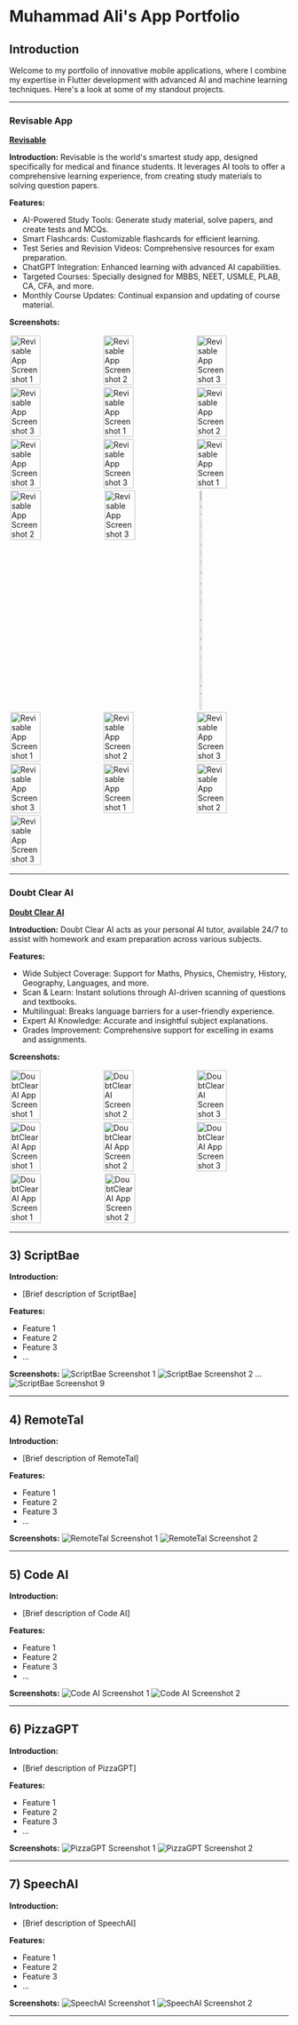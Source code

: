 # Muhammad Ali's App Portfolio

## Introduction

Welcome to my portfolio of innovative mobile applications, where I combine my expertise in Flutter development with advanced AI and machine learning techniques. Here's a look at some of my standout projects.

---

### Revisable App
**[Revisable](https://www.revisable.in/)**

**Introduction:** 
Revisable is the world's smartest study app, designed specifically for medical and finance students. It leverages AI tools to offer a comprehensive learning experience, from creating study materials to solving question papers.

**Features:**
- AI-Powered Study Tools: Generate study material, solve papers, and create tests and MCQs.
- Smart Flashcards: Customizable flashcards for efficient learning.
- Test Series and Revision Videos: Comprehensive resources for exam preparation.
- ChatGPT Integration: Enhanced learning with advanced AI capabilities.
- Targeted Courses: Specially designed for MBBS, NEET, USMLE, PLAB, CA, CFA, and more.
- Monthly Course Updates: Continual expansion and updating of course material.

**Screenshots:**
<div style="display: flex;">
  <img src="Revisable/1.png" alt="Revisable App Screenshot 1" style="width: 33%; padding: 2px;">
  <img src="Revisable/2.png" alt="Revisable App Screenshot 2" style="width: 33%; padding: 2px;">
  <img src="Revisable/3.png" alt="Revisable App Screenshot 3" style="width: 33%; padding: 2px;">
</div>
<div style="display: flex;">
  <img src="Revisable/4.png" alt="Revisable App Screenshot 3" style="width: 33%; padding: 2px;">
  <img src="Revisable/5.png" alt="Revisable App Screenshot 1" style="width: 33%; padding: 2px;">
  <img src="Revisable/6.png" alt="Revisable App Screenshot 2" style="width: 33%; padding: 2px;">
</div>
<div style="display: flex;">
  <img src="Revisable/7.png" alt="Revisable App Screenshot 3" style="width: 33%; padding: 2px;">
  <img src="Revisable/8.png" alt="Revisable App Screenshot 3" style="width: 33%; padding: 2px;">
  <img src="Revisable/9.png" alt="Revisable App Screenshot 1" style="width: 33%; padding: 2px;">
</div>
<div style="display: flex;">
  <img src="Revisable/10.png" alt="Revisable App Screenshot 2" style="width: 33%; padding: 2px;">
  <img src="Revisable/11.png" alt="Revisable App Screenshot 3" style="width: 33%; padding: 2px;">
  <img src="Revisable/12.png" alt="Revisable App Screenshot 3" style="width: 3%; padding: 2px;">
</div>
<div style="display: flex;">
  <img src="Revisable/13.png" alt="Revisable App Screenshot 1" style="width: 33%; padding: 2px;">
  <img src="Revisable/14.png" alt="Revisable App Screenshot 2" style="width: 33%; padding: 2px;">
  <img src="Revisable/15.png" alt="Revisable App Screenshot 3" style="width: 33%; padding: 2px;">
</div>
<div style="display: flex;">
  <img src="Revisable/16.png" alt="Revisable App Screenshot 3" style="width: 33%; padding: 2px;">
  <img src="Revisable/17.png" alt="Revisable App Screenshot 1" style="width: 33%; padding: 2px;">
  <img src="Revisable/18.png" alt="Revisable App Screenshot 2" style="width: 33%; padding: 2px;">
</div>

<div style="display: flex;">
  <img src="Revisable/19.png" alt="Revisable App Screenshot 3" style="width: 33%; padding: 2px;">
</div>


---

### Doubt Clear AI
**[Doubt Clear AI](https://www.doubtclear.ai/)**

**Introduction:** 
Doubt Clear AI acts as your personal AI tutor, available 24/7 to assist with homework and exam preparation across various subjects.

**Features:**
- Wide Subject Coverage: Support for Maths, Physics, Chemistry, History, Geography, Languages, and more.
- Scan & Learn: Instant solutions through AI-driven scanning of questions and textbooks.
- Multilingual: Breaks language barriers for a user-friendly experience.
- Expert AI Knowledge: Accurate and insightful subject explanations.
- Grades Improvement: Comprehensive support for excelling in exams and assignments.

**Screenshots:**

<div style="display: flex;">
  <img src="doubtclearai/1.png" alt="DoubtClear AI App Screenshot 1" style="width: 33%; padding: 2px;">
  <img src="doubtclearai/2.png" alt="DoubtClear AI Screenshot 2" style="width: 33%; padding: 2px;">
  <img src="doubtclearai/3.png" alt="DoubtClear AI Screenshot 3" style="width: 33%; padding: 2px;">
</div>
<div style="display: flex;">
  <img src="doubtclearai/4.png" alt="DoubtClear AI App Screenshot 1" style="width: 33%; padding: 2px;">
  <img src="doubtclearai/5.png" alt="DoubtClear AI App Screenshot 2" style="width: 33%; padding: 2px;">
  <img src="doubtclearai/6.png" alt="DoubtClear AI App Screenshot 3" style="width: 33%; padding: 2px;">
</div>
<div style="display: flex;">
  <img src="doubtclearai/7.png" alt="DoubtClear AI App Screenshot 1" style="width: 33%; padding: 2px;">
  <img src="doubtclearai/8.png" alt="DoubtClear AI App Screenshot 2" style="width: 33%; padding: 2px;">
</div>

---

## 3) ScriptBae

**Introduction:** 
- [Brief description of ScriptBae]

**Features:**
- Feature 1
- Feature 2
- Feature 3
- ...

**Screenshots:**
![ScriptBae Screenshot 1](scriptbae/1.png)
![ScriptBae Screenshot 2](scriptbae/2.png)
...
![ScriptBae Screenshot 9](scriptbae/9.png)

---

## 4) RemoteTal

**Introduction:** 
- [Brief description of RemoteTal]

**Features:**
- Feature 1
- Feature 2
- Feature 3
- ...

**Screenshots:**
![RemoteTal Screenshot 1](remotetal/1.png)
![RemoteTal Screenshot 2](remotetal/2.png)

---

## 5) Code AI

**Introduction:** 
- [Brief description of Code AI]

**Features:**
- Feature 1
- Feature 2
- Feature 3
- ...

**Screenshots:**
![Code AI Screenshot 1](codeai/1.png)
![Code AI Screenshot 2](codeai/2.png)

---

## 6) PizzaGPT

**Introduction:** 
- [Brief description of PizzaGPT]

**Features:**
- Feature 1
- Feature 2
- Feature 3
- ...

**Screenshots:**
![PizzaGPT Screenshot 1](pizzagpt/1.png)
![PizzaGPT Screenshot 2](pizzagpt/2.png)

---

## 7) SpeechAI

**Introduction:** 
- [Brief description of SpeechAI]

**Features:**
- Feature 1
- Feature 2
- Feature 3
- ...

**Screenshots:**
![SpeechAI Screenshot 1](speechai/1.png)
![SpeechAI Screenshot 2](speechai/2.png)

---
